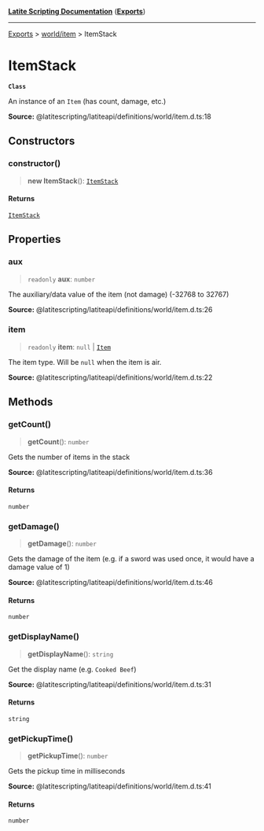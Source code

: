 [**Latite Scripting Documentation**](../../README.md) ([**Exports**](../../exports.md))

---

[Exports](../../exports.md) > [world/item](../index.md) > ItemStack

# ItemStack

**`Class`**

An instance of an `Item` (has count, damage, etc.)

**Source:** @latitescripting/latiteapi/definitions/world/item.d.ts:18

## Constructors

### constructor()

> **new ItemStack**(): [`ItemStack`](class.ItemStack.md)

#### Returns

[`ItemStack`](class.ItemStack.md)

## Properties

### aux

> `readonly` **aux**: `number`

The auxiliary/data value of the item (not damage) (-32768 to 32767)

**Source:** @latitescripting/latiteapi/definitions/world/item.d.ts:26

### item

> `readonly` **item**: `null` \| [`Item`](class.Item.md)

The item type. Will be `null` when the item is air.

**Source:** @latitescripting/latiteapi/definitions/world/item.d.ts:22

## Methods

### getCount()

> **getCount**(): `number`

Gets the number of items in the stack

**Source:** @latitescripting/latiteapi/definitions/world/item.d.ts:36

#### Returns

`number`

### getDamage()

> **getDamage**(): `number`

Gets the damage of the item (e.g. if a sword was used once, it would have a damage value of 1)

**Source:** @latitescripting/latiteapi/definitions/world/item.d.ts:46

#### Returns

`number`

### getDisplayName()

> **getDisplayName**(): `string`

Get the display name (e.g. `Cooked Beef`)

**Source:** @latitescripting/latiteapi/definitions/world/item.d.ts:31

#### Returns

`string`

### getPickupTime()

> **getPickupTime**(): `number`

Gets the pickup time in milliseconds

**Source:** @latitescripting/latiteapi/definitions/world/item.d.ts:41

#### Returns

`number`
